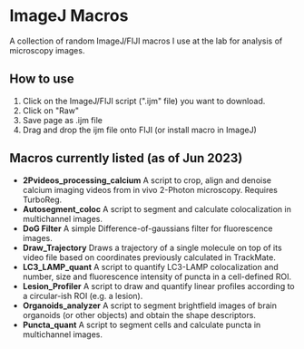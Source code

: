 # ImageJ Macros
A collection of random ImageJ/FIJI macros I use at the lab for analysis of microscopy images.

## How to use
1. Click on the ImageJ/FIJI script (".ijm" file) you want to download.
2. Click on "Raw"
3. Save page as .ijm file
4. Drag and drop the ijm file onto FIJI (or install macro in ImageJ)

## Macros currently listed (as of Jun 2023)

- **2Pvideos_processing_calcium**  A script to crop, align and denoise calcium imaging videos from in vivo 2-Photon microscopy. Requires TurboReg.
- **Autosegment_coloc**  A script to segment and calculate colocalization in multichannel images.
- **DoG Filter**  A simple Difference-of-gaussians filter for fluorescence images.
- **Draw_Trajectory** Draws a trajectory of a single molecule on top of its video file based on coordinates previously calculated in TrackMate.
- **LC3_LAMP_quant**  A script to quantify LC3-LAMP colocalization and number, size and fluorescence intensity of puncta in a cell-defined ROI.
- **Lesion_Profiler**  A script to draw and quantify linear profiles according to a circular-ish ROI (e.g. a lesion).
- **Organoids_analyzer**  A script to segment brightfield images of brain organoids (or other objects) and obtain the shape descriptors.
- **Puncta_quant**  A script to segment cells and calculate puncta in multichannel images.
